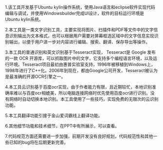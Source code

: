 1.该工具开发基于Ubuntu kylin操作系统，使用Java语言和eclipse软件实现代码编辑与调试，并使用Windowsbuilder完成UI设计，软件的目标运行环境是Ubuntu kylin系统。

2.本工具是一类文字识别工具，主要实现将图片、扫描件和PDF等文件中的文字信息识别输出为文本格式，也可以根据用户需要对屏幕框选区域中的文字信息实现识别输出，以便于用户进一步对内容进行编辑、搜索、翻译、保存导出等操作。

3.本工具的普通识别和英文识别基于Tesseract实现， Tesseract是 Google 发布的一款 OCR 开源库，可以抓取图片中的文字，它支持多个编程语言环境，以及运行环境。Tesseract项目最初由惠普实验室支持，1996年被移植到Windows上，1998年进行了C++化。2006年到现在，都由Google公司开发，Tesseract被认为是最准确的开源OCR引擎之一。

4.本工具云识别基于百度ocr实现，由于作者能力有限，且近期较忙，本地识别准确率难以与百度ocr相媲美，所以电脑连接网络时优先使用百度ocr进行识别。没有网络时自动切换本地识别。本工具使用了一些技巧，实现免费的无限次的云识别功能。

5.本工具翻译功能引接于金山爱词霸线上翻译功能。

6.其他细节功能和技术细节，在PPT中有所展示，可以查看。

7.代码规范方面还需要进一步加强，前期开发没有良好规划，代码规范性和其他一些已知的bug将在后期更新完善。
